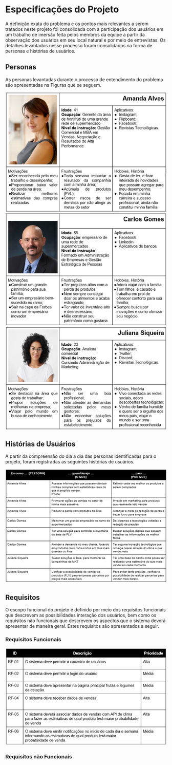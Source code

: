 # Especificações do Projeto


A definição exata do problema e os pontos mais relevantes a serem tratados neste projeto foi consolidada com a participação dos usuários em um trabalho de imersão feita pelos membros da equipe a partir da observação dos usuários em seu local natural e por meio de entrevistas. Os detalhes levantados nesse processo foram consolidados na forma de personas e histórias de usuários.

## Personas

As personas levantadas durante o processo de entendimento do problema são apresentadas na Figuras que se seguem.


![persona1](/docs/img/persona1.png)
![persona2](/docs/img/persona2.png)
![persona3](/docs/img/persona3.png)
## Histórias de Usuários

A partir da compreensão do dia a dia das personas identificadas para o projeto, foram registradas as seguintes histórias de usuários.

![historia1](/docs/img/historia1.png)


## Requisitos

O escopo funcional do projeto é definido por meio dos requisitos funcionais que descrevem as possibilidades interação dos usuários, bem como os requisitos não funcionais que descrevem os aspectos que o sistema deverá apresentar de maneira geral. Estes requisitos são apresentados a seguir.

### Requisitos Funcionais


![requesitosf](/docs/img/requesitosf.png)

### Requisitos não Funcionais


